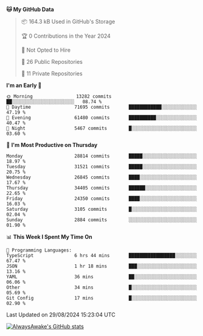 <!--START_SECTION:waka-->
**🐱 My GitHub Data** 

> 📦 164.3 kB Used in GitHub's Storage 
 > 
> 🏆 0 Contributions in the Year 2024
 > 
> 🚫 Not Opted to Hire
 > 
> 📜 26 Public Repositories 
 > 
> 🔑 11 Private Repositories 
 > 
**I'm an Early 🐤** 

```text
🌞 Morning                13282 commits       ██░░░░░░░░░░░░░░░░░░░░░░░   08.74 % 
🌆 Daytime                71695 commits       ████████████░░░░░░░░░░░░░   47.19 % 
🌃 Evening                61480 commits       ██████████░░░░░░░░░░░░░░░   40.47 % 
🌙 Night                  5467 commits        █░░░░░░░░░░░░░░░░░░░░░░░░   03.60 % 
```
📅 **I'm Most Productive on Thursday** 

```text
Monday                   28814 commits       █████░░░░░░░░░░░░░░░░░░░░   18.97 % 
Tuesday                  31521 commits       █████░░░░░░░░░░░░░░░░░░░░   20.75 % 
Wednesday                26845 commits       ████░░░░░░░░░░░░░░░░░░░░░   17.67 % 
Thursday                 34405 commits       ██████░░░░░░░░░░░░░░░░░░░   22.65 % 
Friday                   24350 commits       ████░░░░░░░░░░░░░░░░░░░░░   16.03 % 
Saturday                 3105 commits        █░░░░░░░░░░░░░░░░░░░░░░░░   02.04 % 
Sunday                   2884 commits        ░░░░░░░░░░░░░░░░░░░░░░░░░   01.90 % 
```


📊 **This Week I Spent My Time On** 

```text
💬 Programming Languages: 
TypeScript               6 hrs 44 mins       █████████████████░░░░░░░░   67.47 % 
JSON                     1 hr 18 mins        ███░░░░░░░░░░░░░░░░░░░░░░   13.16 % 
YAML                     36 mins             ██░░░░░░░░░░░░░░░░░░░░░░░   06.06 % 
Other                    34 mins             █░░░░░░░░░░░░░░░░░░░░░░░░   05.69 % 
Git Config               17 mins             █░░░░░░░░░░░░░░░░░░░░░░░░   02.90 % 
```


 Last Updated on 29/08/2024 15:23:04 UTC
<!--END_SECTION:waka-->

[![AlwaysAwake's GitHub stats](https://github-readme-stats.vercel.app/api?username=AlwaysAwake&show_icons=true&theme=github_dark&count_private=true)](https://github.com/AlwaysAwake/AlwaysAwake)
